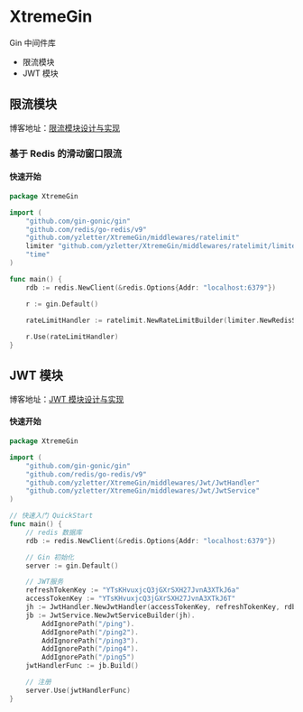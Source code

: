 # XtremeGin

Gin 中间件库

- 限流模块
- JWT 模块

## 限流模块
博客地址：[限流模块设计与实现](https://yzletter.notion.site/Gin-Redis-1df89200bcae80b4802dfe20582bda46)

### 基于 Redis 的滑动窗口限流

#### 快速开始

``` go
package XtremeGin

import (
	"github.com/gin-gonic/gin"
	"github.com/redis/go-redis/v9"
	"github.com/yzletter/XtremeGin/middlewares/ratelimit"
	limiter "github.com/yzletter/XtremeGin/middlewares/ratelimit/limiter/slide_window_limiter"
	"time"
)

func main() {
	rdb := redis.NewClient(&redis.Options{Addr: "localhost:6379"})

	r := gin.Default()
	
	rateLimitHandler := ratelimit.NewRateLimitBuilder(limiter.NewRedisSlideWindowLimiter(rdb, time.Minute, 10)).Build()

	r.Use(rateLimitHandler)
}
```



## JWT 模块

博客地址：[JWT 模块设计与实现](https://yzletter.notion.site/JWT-Token-1ec89200bcae80acb735e0fb4914cae4?pvs=74)
#### 快速开始

``` go
package XtremeGin

import (
	"github.com/gin-gonic/gin"
	"github.com/redis/go-redis/v9"
	"github.com/yzletter/XtremeGin/middlewares/Jwt/JwtHandler"
	"github.com/yzletter/XtremeGin/middlewares/Jwt/JwtService"
)

// 快速入门 QuickStart
func main() {
	// redis 数据库
	rdb := redis.NewClient(&redis.Options{Addr: "localhost:6379"})

	// Gin 初始化
	server := gin.Default()

	// JWT服务
	refreshTokenKey := "YTsKHvuxjcQ3jGXrSXH27JvnA3XTkJ6a"
	accessTokenKey := "YTsKHvuxjcQ3jGXrSXH27JvnA3XTkJ6T"
	jh := JwtHandler.NewJwtHandler(accessTokenKey, refreshTokenKey, rdb)
	jb := JwtService.NewJwtServiceBuilder(jh).
		AddIgnorePath("/ping").
		AddIgnorePath("/ping2").
		AddIgnorePath("/ping3").
		AddIgnorePath("/ping4").
		AddIgnorePath("/ping5")
	jwtHandlerFunc := jb.Build()

	// 注册
	server.Use(jwtHandlerFunc)
}

```